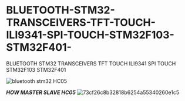 # BLUETOOTH-STM32-TRANSCEIVERS-TFT-TOUCH-ILI9341-SPI-TOUCH-STM32F103-STM32F401-
BLUETOOTH STM32 TRANSCEIVERS TFT TOUCH ILI9341 SPI TOUCH STM32F103 STM32F401 

![bluetooth stm32 HC05](https://github.com/offpic/BLUETOOTH-STM32-TRANSCEIVERS-TFT-TOUCH-ILI9341-SPI-TOUCH-STM32F103-STM32F401-/assets/31142397/52a56dbf-b7dd-4cd4-aa1b-3117369c2f20)

*****HOW MASTER SLAVE HC05*****
![73cf26c8b32818b6254a55340260e1c5](https://github.com/offpic/BLUETOOTH-STM32-TRANSCEIVERS-TFT-TOUCH-ILI9341-SPI-TOUCH-STM32F103-STM32F401-/assets/31142397/d9367ecc-1661-4cdb-b48f-b039147d6c8d)


